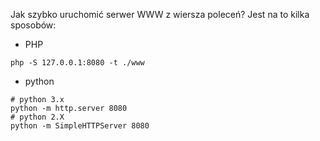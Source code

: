 <!--t PHP: serwer WWW uruchamiany z wiersza poleceń t-->
<!--d Jak szybko uruchomić serwer WWW z wiersza poleceń? Jest na to kilka sposobów: - PHP ``` php -S 127.0.0.1:8080 -t ./www ``` - python ``` # python d-->
<!--tag php,python tag-->

Jak szybko uruchomić serwer WWW z wiersza poleceń? Jest na to kilka sposobów:

- PHP
```
php -S 127.0.0.1:8080 -t ./www
```
- python
```
# python 3.x
python -m http.server 8080
# python 2.X
python -m SimpleHTTPServer 8080
```